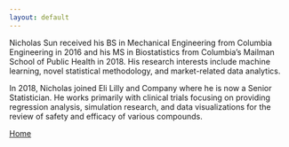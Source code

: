 ```yaml
---
layout: default
---
```


Nicholas Sun received his BS in Mechanical Engineering from Columbia Engineering in 2016
and his MS in Biostatistics from Columbia’s Mailman School of Public Health in 2018. His
research interests include machine learning, novel statistical methodology, and market-related
data analytics.

In 2018, Nicholas joined Eli Lilly and Company where he is now a Senior Statistician. He works
primarily with clinical trials focusing on providing regression analysis, simulation research, and
data visualizations for the review of safety and efficacy of various compounds.

[Home](https://nicksun1.github.io)
